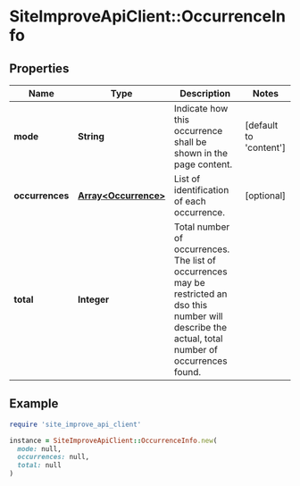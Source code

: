 # SiteImproveApiClient::OccurrenceInfo

## Properties

| Name | Type | Description | Notes |
| ---- | ---- | ----------- | ----- |
| **mode** | **String** | Indicate how this occurrence shall be shown in the page content. | [default to &#39;content&#39;] |
| **occurrences** | [**Array&lt;Occurrence&gt;**](Occurrence.md) | List of identification of each occurrence. | [optional] |
| **total** | **Integer** | Total number of occurrences. The list of occurrences may be restricted an dso this number will describe the actual, total number of occurrences found. |  |

## Example

```ruby
require 'site_improve_api_client'

instance = SiteImproveApiClient::OccurrenceInfo.new(
  mode: null,
  occurrences: null,
  total: null
)
```

